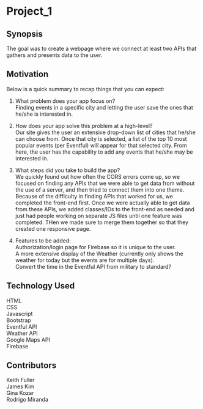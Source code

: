 # Project_1

## Synopsis
The goal was to create a webpage where we connect at least two APIs that gathers and presents data to the user.

## Motivation
Below is a quick summary to recap things that you can expect: <br />

1) What problem does your app focus on? <br />
Finding events in a specific city and letting the user save the ones that he/she is interested in.

2) How does your app solve this problem at a high-level? <br />
Our site gives the user an extensive drop-down list of cities that he/she can choose from. Once that city is selected, a list of the top 10 most popular events (per Eventful) will appear for that selected city. From here, the user has the capability to add any events that he/she may be interested in.

3) What steps did you take to build the app? <br />
We quickly found out how often the CORS errors come up, so we focused on finding any APIs that we were able to get data from without the use of a server, and then tried to connect them into one theme. Because of the difficulty in finding APIs that worked for us, we completed the front-end first. Once we were actually able to get data from these APIs, we added classes/IDs to the front-end as needed and just had people working on separate JS files until one feature was completed. THen we made sure to merge them together so that they created one responsive page.

4) Features to be added: <br />
Authorization/login page for Firebase so it is unique to the user. <br />
A more extensive display of the Weather (currently only shows the weather for today but the events are for multiple days). <br />
Convert the time in the Eventful API from military to standard? <br />

## Technology Used
HTML <br />
CSS <br />
Javascript <br />
Bootstrap <br />
Eventful API <br />
Weather API <br />
Google Maps API <br />
Firebase

## Contributors
Keith Fuller <br />
James Kim <br />
Gina Kozar <br />
Rodrigo Miranda
